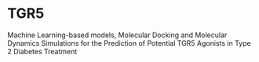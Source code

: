 # TGR5
Machine Learning-based models, Molecular Docking and Molecular Dynamics Simulations for the Prediction of Potential TGR5 Agonists in Type 2 Diabetes Treatment
